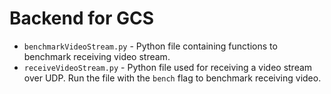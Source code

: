 # Backend for GCS
- `benchmarkVideoStream.py` - Python file containing functions to benchmark receiving video stream.
- `receiveVideoStream.py` - Python file used for receiving a video stream over UDP. Run the file with the `bench` flag to benchmark receiving video.